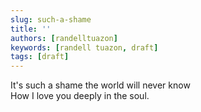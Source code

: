 ```yaml
---
slug: such-a-shame
title: ''
authors: [randelltuazon]
keywords: [randell tuazon, draft]
tags: [draft]
---
```


It's such a shame the world will never know <br/>
How I love you deeply in the soul. <br/>
